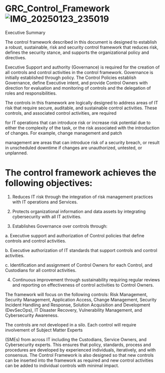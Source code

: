 # GRC_Control_Framework![IMG_20250123_235019](https://github.com/user-attachments/assets/89b85bd1-afb4-44a8-9e0b-60e2f80e2a39)
Executive Summary

The control framework described in this document is designed to establish a robust, sustainable, risk and security control framework that reduces risk, defines the security stance, and supports the organizational policy and directives. 

Executive Support and authority (Governance) is required for the creation of all controls and control activities in the control framework. Governance is initially established through policy. The Control Policies establish Governance, define Executive intent, and provide Control Owners with direction for evaluation and monitoring of controls and the delegation of roles and responsibilities. 

The controls in this framework are logically designed to address areas of IT risk that require secure, auditable, and sustainable control activities. These controls, and associated control activities, are required 

for IT operations that can introduce risk or increase risk potential due to either the complexity of the task, or the risk associated with the introduction of changes. For example, change management and patch 

management are areas that can introduce risk of a security breach, or result in unscheduled downtime if changes are unauthorized, untested, or unplanned. 

# The control framework achieves the following objectives: 

1. Reduces IT risk through the integration of risk management practices with IT operations and Services.

2. Protects organizational information and data assets by integrating cybersecurity with all IT activities.

3. Establishes Governance over controls through:

a. Executive support and authorization of Control policies that define controls and control activities.

b. Executive authorization of IT standards that support controls and control activities.

c. Identification and assignment of Control Owners for each Control, and Custodians for all control activities.

4. Continuous improvement through sustainability requiring regular reviews and reporting on effectiveness of control activities to Control Owners.

The framework will focus on the following controls: Risk Management, Security Management, Application Access, Change Management, Security Incident Handling and Response, Solution Acquisition and Development (DevSecOps), IT Disaster Recovery, Vulnerability Management, and Cybersecurity Awareness.

The controls are not developed in a silo. Each control will require involvement of Subject Matter Experts 

(SMEs) from across IT including the Custodians, Service Owners, and Cybersecurity experts. This ensures that policy, standards, process and procedures are developed by experienced individuals, iteratively, and 
with consensus. The Control Framework is also designed so that new controls can be inserted into the framework as required and new control activities can be added to individual controls with minimal impact.



